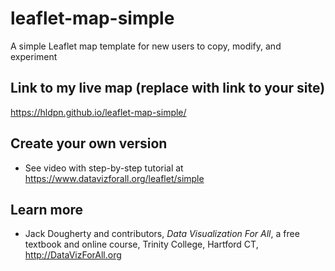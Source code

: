 # leaflet-map-simple
A simple Leaflet map template for new users to copy, modify, and experiment

## Link to my live map (replace with link to your site)

https://hldpn.github.io/leaflet-map-simple/

## Create your own version
- See video with step-by-step tutorial at https://www.datavizforall.org/leaflet/simple

## Learn more
- Jack Dougherty and contributors, *Data Visualization For All*, a free textbook and online course, Trinity College, Hartford CT, http://DataVizForAll.org
